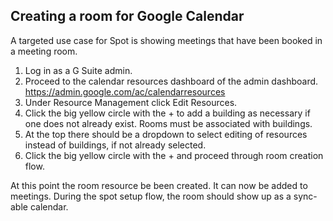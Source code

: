 ## Creating a room for Google Calendar

A targeted use case for Spot is showing meetings that have been booked in a meeting room.

1. Log in as a G Suite admin.
1. Proceed to the calendar resources dashboard of the admin dashboard. https://admin.google.com/ac/calendarresources
1. Under Resource Management click Edit Resources.
1. Click the big yellow circle with the + to add a building as necessary if one does not already exist. Rooms must be associated with buildings.
1. At the top there should be a dropdown to select editing of resources instead of buildings, if not already selected.
1. Click the big yellow circle with the + and proceed through room creation flow.

At this point the room resource be been created. It can now be added to meetings. During the spot setup flow, the room should show up as a sync-able calendar.
